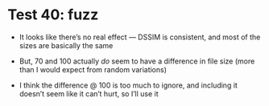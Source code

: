 # Test 40: fuzz

* It looks like there’s no real effect — DSSIM is consistent, and most of the sizes are basically the same

* But, 70 and 100 actually *do* seem to have a difference in file size (more than I would expect from random variations)

* I think the difference @ 100 is too much to ignore, and including it doesn’t seem like it can’t hurt, so I’ll use it